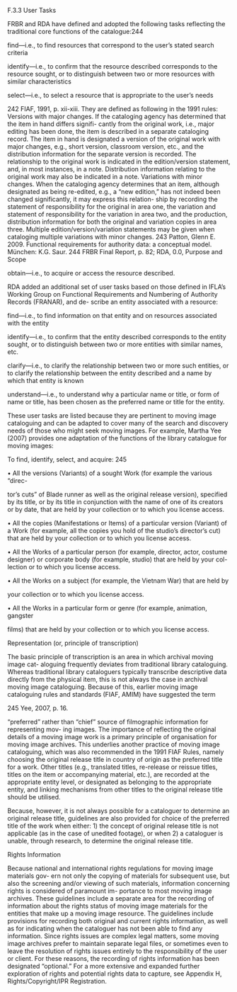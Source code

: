 F.3.3 User Tasks

FRBR and RDA have defined and adopted the following tasks reflecting the traditional
core functions of the catalogue:244

find—i.e., to find resources that correspond to the user’s stated search criteria

identify—i.e., to confirm that the resource described corresponds to the resource sought,
or to distinguish between two or more resources with similar characteristics

select—i.e., to select a resource that is appropriate to the user’s needs

242  FIAF, 1991, p. xii-xiii. They are defined as following in the 1991 rules:
Versions with major changes. If the cataloging agency has determined that the item in hand differs signifi-
cantly from the original work, i.e., major editing has been done, the item is described in a separate cataloging
record. The item in hand is designated a version of the original work with major changes, e.g., short version,
classroom version, etc., and the distribution information for the separate version is recorded. The relationship
to the original work is indicated in the edition/version statement, and, in most instances, in a note. Distribution
information relating to the original work may also be indicated in a note.
Variations with minor changes. When the cataloging agency determines that an item, although designated as
being re-edited, e.g., a “new edition,” has not indeed been changed significantly, it may express this relation-
ship by recording the statement of responsibility for the original in area one, the variation and statement of
responsibility for the variation in area two, and the production, distribution information for both the original
and variation copies in area three. Multiple edition/version/variation statements may be given when cataloging
multiple variations with minor changes.
243  Patton, Glenn E. 2009. Functional requirements for authority data: a conceptual model. München: K.G. Saur.
244 FRBR Final Report, p. 82; RDA, 0.0, Purpose and Scope



obtain—i.e., to acquire or access the resource described.

RDA added an additional set of user tasks based on those defined in IFLA’s Working Group
on  Functional  Requirements  and  Numbering  of  Authority  Records  (FRANAR),  and  de-
scribe an entity associated with a resource:

find—i.e., to find information on that entity and on resources associated with the entity

identify—i.e., to confirm that the entity described corresponds to the entity sought, or to
distinguish between two or more entities with similar names, etc.

clarify—i.e., to clarify the relationship between two or more such entities, or to clarify
the relationship between the entity described and a name by which that entity is known

understand—i.e., to understand why a particular name or title, or form of name or title,
has been chosen as the preferred name or title for the entity.

These user tasks are listed because they are pertinent to moving image cataloguing and
can be adapted to cover many of the search and discovery needs of those who might
seek  moving  images.  For  example,  Martha  Yee  (2007)  provides  one  adaptation  of  the
functions of the library catalogue for moving images:

To find, identify, select, and acquire: 245

•	 All the versions (Variants) of a sought Work (for example the various “direc-

tor’s cuts” of Blade runner as well as the original release version), specified by
its title, or by its title in conjunction with the name of one of its creators or by
date, that are held by your collection or to which you license access.

•	 All the copies (Manifestations or Items) of a particular version (Variant) of a
Work (for example, all the copies you hold of the studio’s director’s cut) that
are held by your collection or to which you license access.

•	 All the Works of a particular person (for example, director, actor, costume
designer) or corporate body (for example, studio) that are held by your col-
lection or to which you license access.

•	 All the Works on a subject (for example, the Vietnam War) that are held by

your collection or to which you license access.

•	 All the Works in a particular form or genre (for example, animation, gangster

films) that are held by your collection or to which you license access.

Representation (or, principle of transcription)

The  basic  principle  of  transcription  is  an  area  in  which  archival  moving  image  cat-
aloguing  frequently  deviates  from  traditional  library  cataloguing.  Whereas  traditional
library cataloguers typically transcribe descriptive data directly from the physical item,
this is not always the case in archival moving image cataloguing. Because of this, earlier
moving  image  cataloguing  rules  and  standards  (FIAF,  AMIM)  have  suggested  the  term

245  Yee, 2007, p. 16.



“preferred” rather than “chief” source of filmographic information for representing mov-
ing images. The importance of reflecting the original details of a moving image work is
a  primary  principle  of  organisation  for  moving  image  archives.  This  underlies  another
practice  of  moving  image  cataloguing,  which  was  also  recommended  in  the  1991  FIAF
Rules, namely choosing the original release title in country of origin as the preferred title
for a work. Other titles (e.g., translated titles, re-release or reissue titles, titles on the
item  or  accompanying  material,  etc.),  are  recorded  at  the  appropriate  entity  level,  or
designated as belonging to the appropriate entity, and linking mechanisms from other
titles to the original release title should be utilised.

Because, however, it is not always possible for a cataloguer to determine an original
release  title,  guidelines  are  also  provided  for  choice  of  the  preferred  title  of  the  work
when either: 1) the concept of original release title is not applicable (as in the case of
unedited footage), or when 2) a cataloguer is unable, through research, to determine the
original release title.

Rights Information

Because national and international rights regulations for moving image materials gov-
ern not only the copying of materials for subsequent use, but also the screening and/or
viewing of such materials, information concerning rights is considered of paramount im-
portance to most moving image archives. These guidelines include a separate area for the
recording of information about the rights status of moving image materials for the entities
that  make  up  a  moving  image  resource.  The  guidelines  include  provisions  for  recording
both original and current rights information, as well as for indicating when the cataloguer
has not been able to find any information. Since rights issues are complex legal matters,
some moving image archives prefer to maintain separate legal files, or sometimes even to
leave the resolution of rights issues entirely to the responsibility of the user or client. For
these reasons, the recording of rights information has been designated “optional.” For a
more  extensive  and  expanded  further  exploration  of  rights  and  potential  rights  data  to
capture, see Appendix H, Rights/Copyright/IPR Registration.


